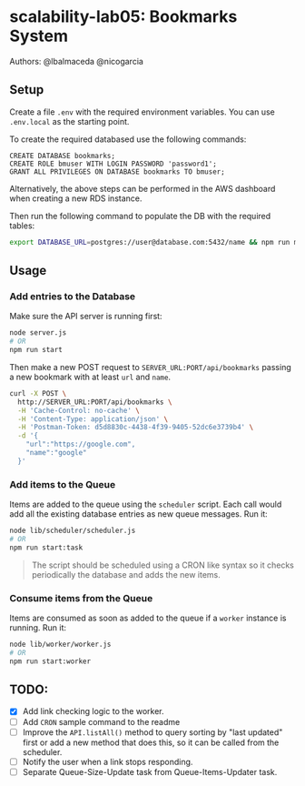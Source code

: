 # scalability-lab05: Bookmarks System

Authors: @lbalmaceda @nicogarcia


## Setup
Create a file `.env` with the required environment variables. You can use `.env.local` as the starting point.

To create the required databased use the following commands:

```
CREATE DATABASE bookmarks;
CREATE ROLE bmuser WITH LOGIN PASSWORD 'password1'; 
GRANT ALL PRIVILEGES ON DATABASE bookmarks TO bmuser;
```

Alternatively, the above steps can be performed in the AWS dashboard when creating a new RDS instance.

Then run the following command to populate the DB with the required tables: 

```sh
export DATABASE_URL=postgres://user@database.com:5432/name && npm run migrate 
```

## Usage

### Add entries to the Database

Make sure the API server is running first:

```sh
node server.js
# OR
npm run start
```

Then make a new POST request to `SERVER_URL:PORT/api/bookmarks` passing a new bookmark with at least `url` and `name`.

```sh
curl -X POST \
  http://SERVER_URL:PORT/api/bookmarks \
  -H 'Cache-Control: no-cache' \
  -H 'Content-Type: application/json' \
  -H 'Postman-Token: d5d8830c-4438-4f39-9405-52dc6e3739b4' \
  -d '{
	"url":"https://google.com",
	"name":"google"
  }'
```


### Add items to the Queue

Items are added to the queue using the `scheduler` script. Each call would add all the existing database entries as new queue messages. Run it:

```sh
node lib/scheduler/scheduler.js
# OR
npm run start:task
```

> The script should be scheduled using a CRON like syntax so it checks periodically the database and adds the new items.

### Consume items from the Queue

Items are consumed as soon as added to the queue if a `worker` instance is running. Run it:

```sh
node lib/worker/worker.js
# OR
npm run start:worker
```

## TODO:

- [x] Add link checking logic to the worker.
- [ ] Add `CRON` sample command to the readme
- [ ] Improve the `API.listAll()` method to query sorting by "last updated" first or add a new method that does this, so it can be called from the scheduler.
- [ ] Notify the user when a link stops responding.
- [ ] Separate Queue-Size-Update task from Queue-Items-Updater task.
